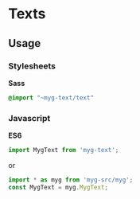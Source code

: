 # Texts

## Usage

### Stylesheets

**Sass**

```sass
@import "~myg-text/text"
```

### Javascript

**ES6**

```js
import MygText from 'myg-text';
```

or

```js
import * as myg from 'myg-src/myg';
const MygText = myg.MygText;
```
